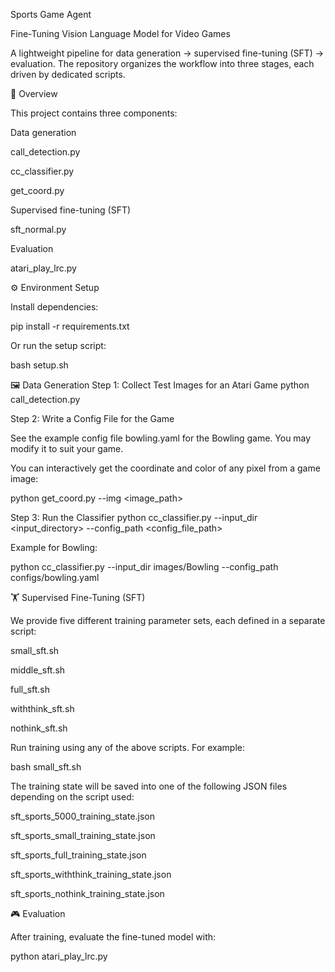 
Sports Game Agent

Fine-Tuning Vision Language Model for Video Games

A lightweight pipeline for data generation → supervised fine-tuning (SFT) → evaluation.
The repository organizes the workflow into three stages, each driven by dedicated scripts.

📌 Overview

This project contains three components:

Data generation

call_detection.py

cc_classifier.py

get_coord.py

Supervised fine-tuning (SFT)

sft_normal.py

Evaluation

atari_play_lrc.py

⚙️ Environment Setup

Install dependencies:

pip install -r requirements.txt


Or run the setup script:

bash setup.sh

🖼️ Data Generation
Step 1: Collect Test Images for an Atari Game
python call_detection.py

Step 2: Write a Config File for the Game

See the example config file bowling.yaml
 for the Bowling game.
You may modify it to suit your game.

You can interactively get the coordinate and color of any pixel from a game image:

python get_coord.py --img <image_path>

Step 3: Run the Classifier
python cc_classifier.py --input_dir <input_directory> --config_path <config_file_path>


Example for Bowling:

python cc_classifier.py --input_dir images/Bowling --config_path configs/bowling.yaml

🏋️ Supervised Fine-Tuning (SFT)

We provide five different training parameter sets, each defined in a separate script:

small_sft.sh

middle_sft.sh

full_sft.sh

withthink_sft.sh

nothink_sft.sh

Run training using any of the above scripts. For example:

bash small_sft.sh


The training state will be saved into one of the following JSON files depending on the script used:

sft_sports_5000_training_state.json

sft_sports_small_training_state.json

sft_sports_full_training_state.json

sft_sports_withthink_training_state.json

sft_sports_nothink_training_state.json

🎮 Evaluation

After training, evaluate the fine-tuned model with:

python atari_play_lrc.py


